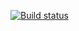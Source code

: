 [![Build status](https://ci.appveyor.com/api/projects/status/ji18spwi86ob2pek?svg=true)](https://ci.appveyor.com/project/okorskova/selenium)

